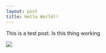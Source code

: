 ```yaml
---
layout: post
title: Hello World!!
---
```


This is a test post. Is this thing working

![](https://media3.giphy.com/media/xT9DPzfQYtD8lRYWs0/200w.webp#2)

